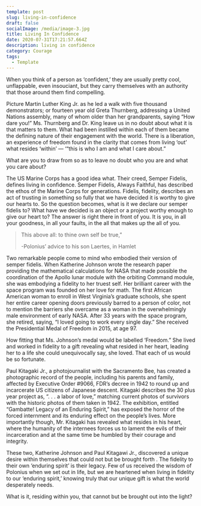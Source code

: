 ```yaml
---
template: post
slug: living-in-confidence
draft: false
socialImage: /media/image-3.jpg
title: Living In Confidence
date: 2020-07-31T17:21:57.664Z
description: living in confidence
category: Courage
tags:
  - Template
---
```

When you think of a person as ‘confident,’ they are usually pretty cool, unflappable, even insouciant, but they carry themselves with an authority that those around them find compelling.  

Picture Martin Luther King Jr.  as he led a walk with five thousand demonstrators; or fourteen year old Greta Thurnberg,  addressing a United Nations assembly, many of whom older than her grandparents, saying “How dare you!”  Ms. Thurnberg and Dr. King leave us in no doubt about what it is that matters to them. What had been instilled within each of them became the defining nature of their engagement with the world.  There is a liberation, an experience of freedom found in the clarity that comes from living ‘out’ what resides ‘within’ — ‘“this is who I am and what I care about.” 

What are you to draw from so as to leave no doubt who you are and what you care about? 

The US Marine Corps has a good idea what.  Their creed, Semper Fidelis, defines living in confidence.  Semper Fidelis, Always Faithful, has described the ethos of the Marine Corps for generations.  Fidelis, fidelity, describes an act of  trusting in something so fully that we have decided it is worthy to give our hearts to.   So the question  becomes, what is it we declare our semper fidelis to?  What have we decided is an object or a project worthy enough to give our heart to?  The answer is right there in front of you.  It is you, in all your goodness, in all your faults, in the all that makes up the all of you.

> This above all: to thine own self be true,”
>
> \-Polonius’ advice to his son Laertes, in Hamlet

Two remarkable people come to mind who embodied their version of semper fidelis.  When Katherine Johnson wrote the research paper providing the mathematical calculations for NASA that made possible the coordination of the Apollo lunar module with the orbiting Command module, she was embodying a fidelity to her truest self.  Her brilliant career with the space program was founded on her love for math.  The first African American woman to enroll in West Virginia’s graduate schools,  she spent her entire career opening doors previously barred to a person of color, not to mention the barriers she overcame as a woman in the overwhelmingly male environment of early NASA.   After 33 years with the space program, she retired, saying, “I loved going to work every single day.”  She received the Presidential Medal of Freedom in 2015, at age 97.  

How fitting that Ms. Johnson’s medal would be labelled ‘Freedom.”  She lived and worked in fidelity to a gift revealing what resided in her heart, leading her to a life she could unequivocally say,  she loved.  That each of us would be so fortunate. 	
	
Paul Kitagaki Jr., a photojournalist with the Sacramento Bee, has created a photographic record of the people, including his parents and family, affected by Executive Order #9066, FDR’s decree in 1942 to round up and incarcerate US citizens of Japanese descent.  Kitagaki describes the 30 plus year project as, “. . . a labor of love,”  matching current photos of survivors with the historic photos of them taken in 1942.  The exhibition, entitled “Gambatte! Legacy of an Enduring Spirit,” has exposed the horror of the forced internment and its enduring effect on the people’s lives.  More importantly though, Mr. Kitagaki has revealed what resides in his heart, where the humanity of the internees forces us to lament the evils of their incarceration and at the same time be humbled by their courage and integrity.
	
These two, Katherine Johnson and Paul Kitagawi Jr., discovered a unique desire within themselves that could not but be brought forth .  The fidelity to their own ‘enduring spirit’ is their legacy.   Few of us received the wisdom of Polonius when we set out in life, but we are heartened when living in fidelity to our ‘enduring spirit,’ knowing truly that our unique gift is what the world desperately needs.    

What is it, residing within you, that cannot but be brought out into the light?
